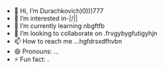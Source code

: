 - 👋 Hi, I’m Durachkovich)0)))777
- 👀 I’m interested in-|\/||
- 🌱 I’m currently learning nbgftfb
- 💞️ I’m looking to collaborate on .frvgybygfutigyhjn
- 📫 How to reach me ...hgfdrsxdfhvbn
- 😄 Pronouns: ...
- ⚡ Fun fact: .
<!--tdghhtrewgr
Durachkovich/Durachkovich is a ✨ special ✨ repository because its `README.md` (this file) appears on your GitHub profile.
You can click the Preview link to take a look at your changes.
--
